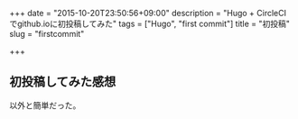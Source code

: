 +++
date = "2015-10-20T23:50:56+09:00"
description = "Hugo + CircleCIでgithub.ioに初投稿してみた"
tags = ["Hugo", "first commit"]
title = "初投稿"
slug = "firstcommit"

+++


## 初投稿してみた感想

以外と簡単だった。

